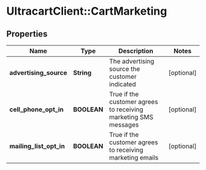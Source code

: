# UltracartClient::CartMarketing

## Properties
Name | Type | Description | Notes
------------ | ------------- | ------------- | -------------
**advertising_source** | **String** | The advertising source the customer indicated | [optional] 
**cell_phone_opt_in** | **BOOLEAN** | True if the customer agrees to receiving marketing SMS messages | [optional] 
**mailing_list_opt_in** | **BOOLEAN** | True if the customer agrees to receiving marketing emails | [optional] 


